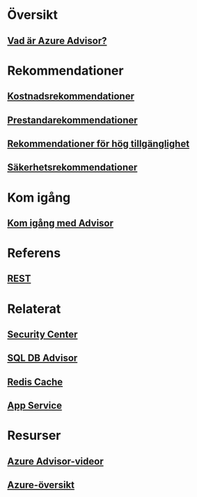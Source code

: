 

# Översikt


## [Vad är Azure Advisor?](advisor-overview.md)



# Rekommendationer


## [Kostnadsrekommendationer](advisor-cost-recommendations.md)


## [Prestandarekommendationer](advisor-performance-recommendations.md)


## [Rekommendationer för hög tillgänglighet](advisor-high-availability-recommendations.md)


## [Säkerhetsrekommendationer](advisor-security-recommendations.md)



# Kom igång


## [Kom igång med Advisor](advisor-get-started.md)



# Referens


## [REST](https://docs.microsoft.com/rest/api/advisor)



# Relaterat


## [Security Center](https://azure.microsoft.com/services/security-center/)


## [SQL DB Advisor](https://azure.microsoft.com/documentation/articles/sql-database-advisor/)


## [Redis Cache](https://azure.microsoft.com/documentation/articles/cache-configure/#redis-cache-advisor)


## [App Service](https://azure.microsoft.com/documentation/articles/app-service-best-practices/)



# Resurser


## [Azure Advisor-videor](https://azure.microsoft.com/en-us/resources/videos/index/?services=advisor)


## [Azure-översikt](https://azure.microsoft.com/roadmap/)
